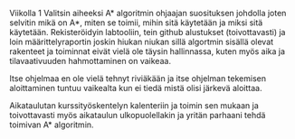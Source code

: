 Viikolla 1 Valitsin aiheeksi A* algoritmin ohjaajan suosituksen johdolla joten selvitin mikä on A*, miten se toimii, mihin sitä käytetään ja miksi sitä käytetään. Rekisteröidyin labtooliin, tein github alustukset (toivottavasti) ja loin määrittelyraportin joskin hiukan niukan sillä algortmin sisällä olevat rakenteet ja toiminnat eivät vielä ole täysin hallinnassa, kuten myös aika ja tilavaativuuden hahmottaminen on vaikeaa.

Itse ohjelmaa en ole vielä tehnyt riviäkään ja itse ohjelman tekemisen aloittaminen tuntuu vaikealta kun ei tiedä mistä olisi järkevä aloittaa.

Aikataulutan kurssityöskentelyn kalenteriin ja toimin sen mukaan ja toivottavasti myös aikataulun ulkopuolellakin ja yritän parhaani tehdä toimivan A* algoritmin.
